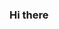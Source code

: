 ### Hi there 

<!--Update tencent.yml
**Valecia2023/Valecia2023** is a ✨ _special_ ✨ repository because its `README.md` (this file) appears on your GitHub profile.jpterm.py

Here are some ideas to get you started:

- 🔭 I’m currently working on ...
- 🌱 I’m currently learning ...
- 👯 I’m looking to collaborate on ...
- 🤔 I’m looking for help with ...
- 💬 Ask me about ...
- 📫 How to reach me: ...
- 😄 Pronouns: ...
- ⚡ Fun fact: ...
-->
